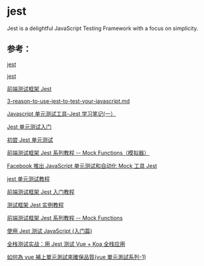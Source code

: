 # jest

Jest is a delightful JavaScript Testing Framework with a focus on simplicity.



## 参考：

[jest](https://github.com/facebook/jest)

[jest](https://jestjs.io/docs/zh-Hans/getting-started)

[前端测试框架 Jest](https://juejin.im/post/597aa518f265da3e345f3262#heading-13)

[3-reason-to-use-jest-to-test-your-javascript.md](https://gist.github.com/jcouyang/34686f695cd28309759e)

[Javascript 单元测试工具-Jest 学习笔记(一）](https://segmentfault.com/a/1190000008628067)

[Jest 单元测试入门](http://www.liuyiqi.cn/2017/02/15/start-jest/)

[初尝 Jest 单元测试](https://imweb.io/topic/592aab6eff03ef1a4ef15c51)

[前端测试框架 Jest 系列教程 -- Mock Functions（模拟器）](https://www.h3399.cn/201712/206675.html)

[Facebook 推出 JavaScript 单元测试和自动化 Mock 工具 Jest](http://blog.jobbole.com/70545/)

[jest 单元测试教程](https://www.ctolib.com/keno-lee-jest-test.html)

[前端测试框架 Jest 入门教程](http://huxinmin.com/home/5aec25fe92c98e1f5ee3007a.html)

[测试框架 Jest 实例教程](https://juejin.im/post/5ba8b6256fb9a05cd7774432)

[前端测试框架 Jest 系列教程 -- Mock Functions](https://www.bbsmax.com/A/qVdem06rdP/)

[使用 Jest 测试 JavaScript (入门篇)](https://www.jianshu.com/p/70a4f026a0f1)

[全栈测试实战：用 Jest 测试 Vue + Koa 全栈应用](https://molunerfinn.com/Use-Jest-To-Test-Vue-Koa/#%E5%89%8D%E8%A8%80)

[如何為 vue 補上單元測試來確保品質(vue 單元測試系列-1)](https://dotblogs.com.tw/kinanson/2017/07/20/075338)

[]()